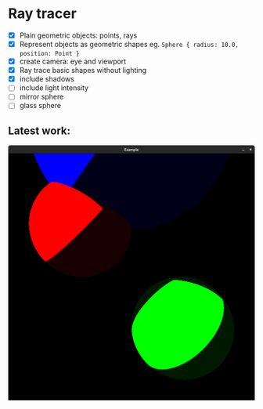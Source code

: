 # Ray tracer

* [x] Plain geometric objects: points, rays
* [x] Represent objects as geometric shapes eg. `Sphere { radius: 10.0, position: Point }`
* [x] create camera: eye and viewport
* [x] Ray trace basic shapes without lighting
* [x] include shadows
* [ ] include light intensity
* [ ] mirror sphere
* [ ] glass sphere

## Latest work:

![Ray tracing with shadows](<screenshot-2022-10-29 17-31-20.png>)

